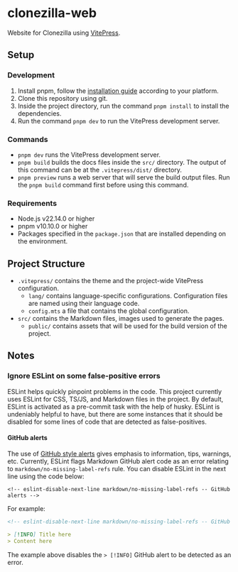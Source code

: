 # clonezilla-web

Website for Clonezilla using [VitePress](https://vitepress.dev/).

## Setup

### Development

1. Install pnpm, follow the [installation guide](https://pnpm.io/installation) according to your platform.
2. Clone this repository using git.
3. Inside the project directory, run the command `pnpm install` to install the dependencies.
4. Run the command `pnpm dev` to run the VitePress development server.

### Commands

- `pnpm dev` runs the VitePress development server.
- `pnpm build` builds the docs files inside the `src/` directory. The output of this command can be at the
  `.vitepress/dist/` directory.
- `pnpm preview` runs a web server that will serve the build output files. Run the `pnpm build`
  command first before using this command.

### Requirements

- Node.js v22.14.0 or higher
- pnpm v10.10.0 or higher
- Packages specified in the `package.json` that are installed depending on the environment.

## Project Structure

- `.vitepress/` contains the theme and the project-wide VitePress configuration.
  - `lang/` contains language-specific configurations. Configuration files are named using their language code.
  - `config.mts` a file that contains the global configuration.
- `src/` contains the Markdown files, images used to generate the pages.
  - `public/` contains assets that will be used for the build version of the project.

## Notes

### Ignore ESLint on some false-positive errors

ESLint helps quickly pinpoint problems in the code. This project currently uses ESLint for CSS, TS/JS, and
Markdown files in the project. By default, ESLint is activated as a pre-commit task with the help of husky. ESLint is
undeniably helpful to have, but there are some instances that it should be disabled for some lines of code that are
detected as false-positives.

#### GitHub alerts

The use of [GitHub style alerts](https://vitepress.dev/guide/markdown#github-flavored-alerts) gives emphasis to
information, tips, warnings, etc. Currently, ESLint flags Markdown GitHub alert code as an error relating to
`markdown/no-missing-label-refs` rule. You can disable ESLint in the next line using the code below:

```text
<!-- eslint-disable-next-line markdown/no-missing-label-refs -- GitHub alerts -->
```

For example:

```markdown
<!-- eslint-disable-next-line markdown/no-missing-label-refs -- GitHub alerts -->

> [!INFO] Title here
> Content here
```

The example above disables the `> [!INFO]` GitHub alert to be detected as an error.
